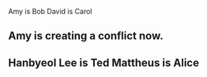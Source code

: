 Amy is Bob
David is Carol


Amy is creating a conflict now.
---
Hanbyeol Lee is Ted
Mattheus is Alice
--- 


